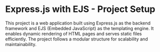 # Express.js with EJS - Project Setup

This project is a web application built using Express.js as the backend framework and EJS (Embedded JavaScript) as the templating engine. It enables dynamic rendering of HTML pages and serves static files efficiently. The project follows a modular structure for scalability and maintainability.
